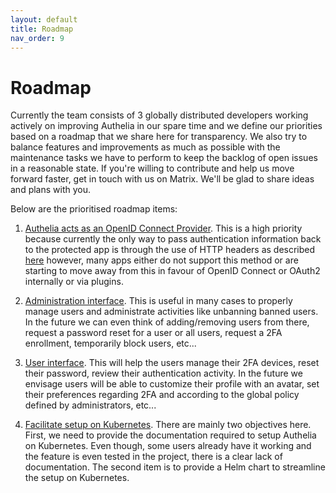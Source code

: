 ```yaml
---
layout: default
title: Roadmap
nav_order: 9
---
```


# Roadmap

Currently the team consists of 3 globally distributed developers working actively on improving Authelia in our spare time and we define
our priorities based on a roadmap that we share here for transparency. We also try to balance features and improvements as much as possible with
the maintenance tasks we have to perform to keep the backlog of open issues in a reasonable state.
If you're willing to contribute and help us move forward faster, get in touch with us on Matrix. We'll be glad to share
ideas and plans with you.

Below are the prioritised roadmap items:

1. [Authelia acts as an OpenID Connect Provider](https://github.com/authelia/authelia/issues/189). This is a high
priority because currently the only way to pass authentication information back to the protected app is through the
use of HTTP headers as described
[here](https://docs.authelia.com/deployment/supported-proxies/#how-can-the-backend-be-aware-of-the-authenticated-users)
however, many apps either do not support this method or are starting to move away from this in favour of OpenID Connect or OAuth2
internally or via plugins.

2. [Administration interface](https://github.com/authelia/authelia/issues/974). This is useful in many cases to
properly manage users and administrate activities like unbanning banned users. In the future we can even think of
adding/removing users from there, request a password reset for a user or all users, request a 2FA enrollment,
temporarily block users, etc...

3. [User interface](https://github.com/authelia/authelia/issues/303). This will help the users manage their 2FA
devices, reset their password, review their authentication activity.
In the future we envisage users will be able to customize their profile with an avatar, set their preferences
regarding 2FA and according to the global policy defined by administrators, etc...

4. [Facilitate setup on Kubernetes](https://github.com/authelia/authelia/issues/974). There are mainly two objectives
here. First, we need to provide the documentation required to setup Authelia on Kubernetes. Even though, some users
already have it working and the feature is even tested in the project, there is a clear lack of documentation. The
second item is to provide a Helm chart to streamline the setup on Kubernetes.
